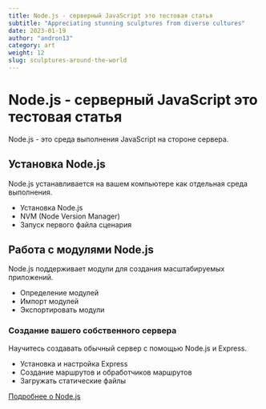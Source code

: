 ```yaml
---
title: Node.js - серверный JavaScript это тестовая статья
subtitle: "Appreciating stunning sculptures from diverse cultures"
date: 2023-01-19
author: "andron13"
category: art
weight: 12
slug: sculptures-around-the-world
---
```


# Node.js - серверный JavaScript это тестовая статья

Node.js - это среда выполнения JavaScript на стороне сервера.

## Установка Node.js

Node.js устанавливается на вашем компьютере как отдельная среда выполнения.

- Установка Node.js
- NVM (Node Version Manager)
- Запуск первого файла сценария

## Работа с модулями Node.js

Node.js поддерживает модули для создания масштабируемых приложений.

- Определение модулей
- Импорт модулей
- Экспортировать модули

### Создание вашего собственного сервера

Научитесь создавать обычный сервер с помощью Node.js и Express.

- Установка и настройка Express
- Создание маршрутов и обработчиков маршрутов
- Загружать статические файлы

[Подробнее о Node.js](https://nodejs.org)
